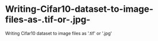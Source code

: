 # Writing-Cifar10-dataset-to-image-files-as-.tif-or-.jpg-
 Writing Cifar10 dataset to image files as '.tif' or '.jpg'
